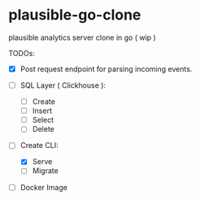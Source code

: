 # plausible-go-clone
plausible analytics server clone in go ( wip )

TODOs:

- [X] Post request endpoint for parsing incoming events. 
- [ ] SQL Layer ( Clickhouse ):
    - [ ] Create
    - [ ] Insert
    - [ ] Select
    - [ ] Delete
    
- [ ] Create CLI:
    - [X] Serve 
    - [ ] Migrate
    
- [ ] Docker Image
    
